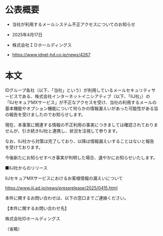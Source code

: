 # 公表概要
- 当社が利用するメールシステム不正アクセスについてのお知らせ
- 2025年4月17日
- 株式会社ＩＤホールディングス


- https://www.idnet-hd.co.jp/news/4267

# 本文
IDグループ各社（以下、「当社」という）が利用しているメールセキュリティサービスである、株式会社インターネットイニシアティブ（以下、「IIJ社」）の「IIJセキュアMXサービス」が不正なアクセスを受け、当社の利用するメールの基本機能やオプション機能について何らかの情報漏えいがあった可能性がある旨の報告を受けましたのでお知らせします。

現在、本事案に関連する情報の不正利用の事実につきましては確認されておりませんが、引き続きIIJ社と連携し、状況を注視して参ります。

なお、IIJ社から対策は完了しており、以降は情報漏えいすることはないと報告を受けております。

今後新たにお知らせすべき事実が判明した場合、速やかにお知らせいたします。


■IIJ社からのリリース

IIJセキュアMXサービスにおけるお客様情報の漏えいについて

https://www.iij.ad.jp/news/pressrelease/2025/0415.html

本件に関するお問い合わせは、以下の窓口までご連絡ください。


【本件に関するお問い合わせ先】

株式会社IDホールディングス

（省略）

